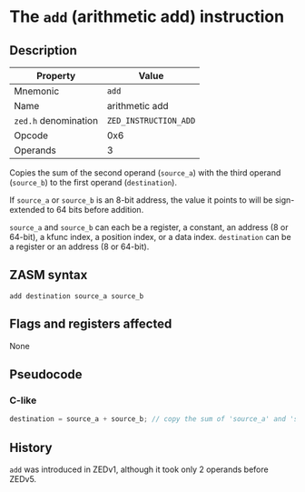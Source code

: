 # The `add` (arithmetic add) instruction

## Description

| Property             | Value                 |
|----------------------|-----------------------|
| Mnemonic             | `add`                 |
| Name                 | arithmetic add        |
| `zed.h` denomination | `ZED_INSTRUCTION_ADD` |
| Opcode               | 0x6                   |
| Operands             | 3                     |

Copies the sum of the second operand (`source_a`) with the third operand (`source_b`) to the first operand (`destination`).

If `source_a` or `source_b` is an 8-bit address, the value it points to will be sign-extended to 64 bits before addition.

`source_a` and `source_b` can each be a register, a constant, an address (8 or 64-bit), a kfunc index, a position index, or a data index.
`destination` can be a register or an address (8 or 64-bit).

## ZASM syntax

```zasm
add destination source_a source_b
```

## Flags and registers affected

None

## Pseudocode

### C-like

```c
destination = source_a + source_b; // copy the sum of 'source_a' and 'source_b' to 'destination'
```

## History

`add` was introduced in ZEDv1, although it took only 2 operands before ZEDv5.
